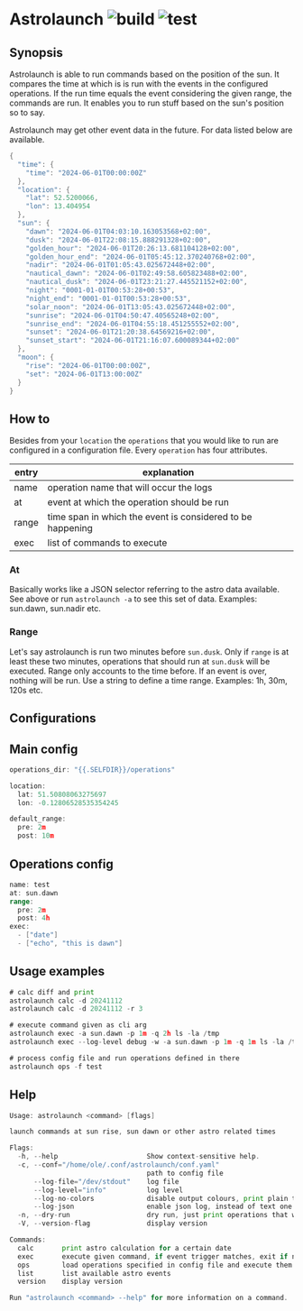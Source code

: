 # Astrolaunch ![build](https://github.com/triole/astrolaunch/actions/workflows/build.yaml/badge.svg) ![test](https://github.com/triole/astrolaunch/actions/workflows/test.yaml/badge.svg)

## Synopsis

Astrolaunch is able to run commands based on the position of the sun. It compares the time at which is is run with the events in the configured operations. If the run time equals the event considering the given range, the commands are run. It enables you to run stuff based on the sun's position so to say.

Astrolaunch may get other event data in the future. For data listed below are available.

```go mdox-exec="r calc -d 20240601"
{
  "time": {
    "time": "2024-06-01T00:00:00Z"
  },
  "location": {
    "lat": 52.5200066,
    "lon": 13.404954
  },
  "sun": {
    "dawn": "2024-06-01T04:03:10.163053568+02:00",
    "dusk": "2024-06-01T22:08:15.888291328+02:00",
    "golden_hour": "2024-06-01T20:26:13.681104128+02:00",
    "golden_hour_end": "2024-06-01T05:45:12.370240768+02:00",
    "nadir": "2024-06-01T01:05:43.025672448+02:00",
    "nautical_dawn": "2024-06-01T02:49:58.605823488+02:00",
    "nautical_dusk": "2024-06-01T23:21:27.445521152+02:00",
    "night": "0001-01-01T00:53:28+00:53",
    "night_end": "0001-01-01T00:53:28+00:53",
    "solar_noon": "2024-06-01T13:05:43.025672448+02:00",
    "sunrise": "2024-06-01T04:50:47.40565248+02:00",
    "sunrise_end": "2024-06-01T04:55:18.451255552+02:00",
    "sunset": "2024-06-01T21:20:38.64569216+02:00",
    "sunset_start": "2024-06-01T21:16:07.600089344+02:00"
  },
  "moon": {
    "rise": "2024-06-01T00:00:00Z",
    "set": "2024-06-01T13:00:00Z"
  }
}
```

## How to

Besides from your `location` the `operations` that you would like to run are configured in a configuration file. Every `operation` has four attributes.

| entry | explanation                                                |
|-------|------------------------------------------------------------|
| name  | operation name that will occur the logs                    |
| at    | event at which the operation should be run                 |
| range | time span in which the event is considered to be happening |
| exec  | list of commands to execute                                |

### At

Basically works like a JSON selector referring to the astro data available. See above or run `astrolaunch -a` to see this set of data. Examples: sun.dawn, sun.nadir etc.

### Range

Let's say astrolaunch is run two minutes before `sun.dusk`. Only if `range` is at least these two minutes, operations that should run at `sun.dusk` will be executed. Range only accounts to the time before. If an event is over, nothing will be run. Use a string to define a time range. Examples: 1h, 30m, 120s etc.

## Configurations

## Main config

```go mdox-exec="tail -n+2 example/conf.yaml"
operations_dir: "{{.SELFDIR}}/operations"

location:
  lat: 51.50808063275697
  lon: -0.12806528535354245

default_range:
  pre: 2m
  post: 10m
```

## Operations config

```go mdox-exec="tail -n+2 example/operations/test1.yaml"
name: test
at: sun.dawn
range:
  pre: 2m
  post: 4h
exec:
  - ["date"]
  - ["echo", "this is dawn"]
```

## Usage examples

```go mdox-exec="tail -n+3 example/usage.sh"
# calc diff and print
astrolaunch calc -d 20241112
astrolaunch calc -d 20241112 -r 3

# execute command given as cli arg
astrolaunch exec -a sun.dawn -p 1m -q 2h ls -la /tmp
astrolaunch exec --log-level debug -w -a sun.dawn -p 1m -q 1m ls -la /tmp

# process config file and run operations defined in there
astrolaunch ops -f test
```

## Help

```go mdox-exec="r -h"
Usage: astrolaunch <command> [flags]

launch commands at sun rise, sun dawn or other astro related times

Flags:
  -h, --help                      Show context-sensitive help.
  -c, --conf="/home/ole/.conf/astrolaunch/conf.yaml"
                                  path to config file
      --log-file="/dev/stdout"    log file
      --log-level="info"          log level
      --log-no-colors             disable output colours, print plain text
      --log-json                  enable json log, instead of text one
  -n, --dry-run                   dry run, just print operations that would run
  -V, --version-flag              display version

Commands:
  calc       print astro calculation for a certain date
  exec       execute given command, if event trigger matches, exit if not
  ops        load operations specified in config file and execute them or not
  list       list available astro events
  version    display version

Run "astrolaunch <command> --help" for more information on a command.
```
